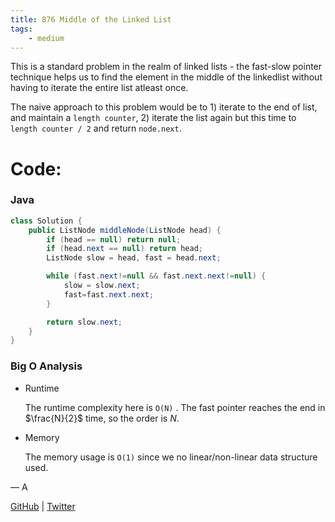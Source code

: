 ```yaml
---
title: 876 Middle of the Linked List
tags:
    - medium
---
```




This is a standard problem in the realm of linked lists - the fast-slow pointer technique helps us to find the element in the middle of the linkedlist without having to iterate the entire list atleast once.

The naive approach to this problem would be to 1) iterate to the end of list, and maintain a `length counter`, 2) iterate the list again but this time to `length counter / 2` and return `node.next`. 

# Code:

### Java

```java
class Solution {
    public ListNode middleNode(ListNode head) {
        if (head == null) return null;
        if (head.next == null) return head;
        ListNode slow = head, fast = head.next;

        while (fast.next!=null && fast.next.next!=null) {
            slow = slow.next;
            fast=fast.next.next;
        }

        return slow.next;
    }
}
```

### Big O Analysis

- Runtime
    
    The runtime complexity here is `O(N)` . The fast pointer reaches the end in $\frac{N}{2}$ time, so the order is $N$.
    
- Memory
    
    The memory usage is `O(1)` since we no linear/non-linear data structure used.
    

— A

[GitHub](https://github.com/AtharvaKamble) | [Twitter](https://twitter.com/AtharvaKamble07)